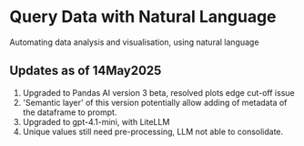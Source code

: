 # Query Data with Natural Language
Automating data analysis and visualisation, using natural language 

## Updates as of 14May2025
1. Upgraded to Pandas AI version 3 beta, resolved plots edge cut-off issue 
2. 'Semantic layer' of this version potentially allow adding of metadata of the dataframe to prompt.
2. Upgraded to gpt-4.1-mini, with LiteLLM
3. Unique values still need pre-processing, LLM not able to consolidate. 